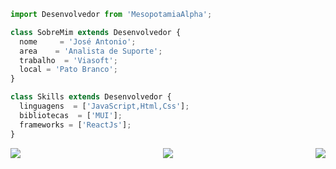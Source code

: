 ```js
import Desenvolvedor from 'MesopotamiaAlpha';

class SobreMim extends Desenvolvedor {
  nome     = 'José Antonio';
  area    = 'Analista de Suporte';
  trabalho  = 'Viasoft';
  local = 'Pato Branco';
}

class Skills extends Desenvolvedor {
  linguagens  = ['JavaScript,Html,Css'];
  bibliotecas  = ['MUI'];
  frameworks = ['ReactJs'];
}
```
<img align='right' src="https://github-readme-stats.vercel.app/api?username=MesopotamiaAlpha&theme=dracula">

<a href="https://github.com/Gurupreet">
  <img align="left" src="https://github-readme-stats.vercel.app/api/top-langs/?username=MesopotamiaAlpha&theme=dracula&hide_langs_below=1" />
</a>

<p align="center">
    <a href="https://www.linkedin.com/in/jos%C3%A9-ant%C3%B4nio-le%C3%A3o-gomes-306ab2192" alt="Linkedin">
  <img src="https://img.shields.io/badge/-Linkedin-0e76a8?style=flat-square&logo=Linkedin&logoColor=white&link=https://www.linkedin.com/in/jos%C3%A9-ant%C3%B4nio-le%C3%A3o-gomes-306ab2192/" /></a>
</p>  
